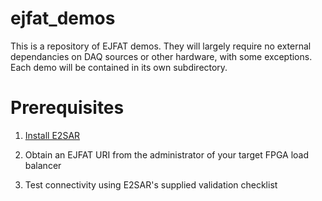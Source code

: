 # ejfat_demos
This is a repository of EJFAT demos.  They will largely require no external dependancies on DAQ sources or other hardware, with some exceptions.  Each demo will be contained in its own subdirectory.

# Prerequisites

  1. [Install E2SAR](https://github.com/JeffersonLab/E2SAR)

  1. Obtain an EJFAT URI from the administrator of your target FPGA load balancer

  1. Test connectivity using E2SAR's supplied validation checklist
